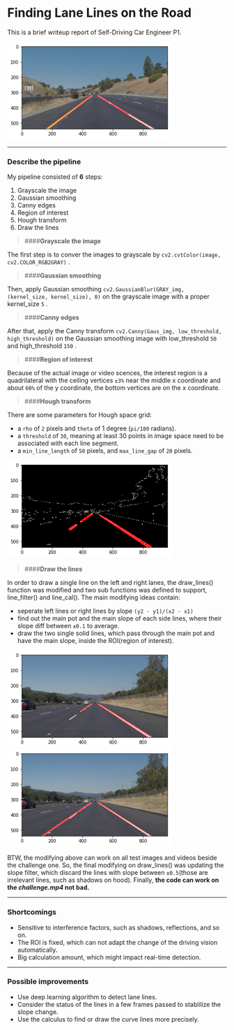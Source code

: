 # **Finding Lane Lines on the Road** 

[//]: # (Image References)
[image1]: ./output_solidYellowCurve2.png
[image2]: ./solidWhiteRight_hough.png
[image3]: ./solidWhiteRight_draw.png
[image4]: ./solidWhiteRight_line.png

This is a brief writeup report of Self-Driving Car Engineer P1.

![alt text][image1]

---

### **Describe the pipeline**

My pipeline consisted of **6** steps:
1. Grayscale the image
2. Gaussian smoothing
3. Canny edges
4. Region of interest
5. Hough transform
6. Draw the lines

> ####**Grayscale the image**

The first step is to conver the images to grayscale by `cv2.cvtColor(image, cv2.COLOR_RGB2GRAY)` .

> ####**Gaussian smoothing**

Then, apply Gaussian smoothing `cv2.GaussianBlur(GRAY_img, (kernel_size, kernel_size), 0)` on the grayscale image with a proper kernel_size `5` .

> ####**Canny edges**

After that, apply the Canny transform `cv2.Canny(Gaus_img, low_threshold, high_threshold)` on the Gaussian smoothing image with low_threshold `50` and high_threshold `150` .

> ####**Region of interest**

Because of the actual image or video scences, the interest region is a quadrilateral with the ceiling vertices `±3%` near the middle x coordinate and about `60%` of the y coordinate, the bottom vertices are on the x coordinate.

> ####**Hough transform**

There are some parameters for Hough space grid:

- a `rho` of `2` pixels and `theta` of 1 degree (`pi/180` radians). 
- a `threshold` of `30`, meaning at least 30 points in image space need to be associated with each line segment. 
- a `min_line_length` of `50` pixels, and `max_line_gap` of `20` pixels.

![alt text][image2] 

> ####**Draw the lines**

In order to draw a single line on the left and right lanes, the draw_lines() function was modified and two sub functions was defined to support, line_filter() and line_cal(). The main modifying ideas contain:

- seperate left lines or right lines by slope `(y2 - y1)/(x2 - x1)`
- find out the main pot and the main slope of each side lines, where their slope diff between `±0.1` to average.
- draw the two single solid lines, which pass through the main pot and have the main slope, inside the ROI(region of interest).

![alt text][image3] ![alt text][image4]

BTW, the modifying above can work on all test images and videos beside the challenge one. 
So, the final modifying on draw_lines() was updating the slope filter, which discard the lines with slope between `±0.5`(those are irrelevant lines, such as shadows on hood). 
Finally, **the code can work on the _challenge.mp4_ not bad.**

---

### **Shortcomings**

- Sensitive to interference factors, such as shadows, reflections, and so on.
- The ROI is fixed, which can not adapt the change of the driving vision automatically.
- Big calculation amount, which might impact real-time detection.

---

### **Possible improvements**

- Use deep learning algorithm to detect lane lines.
- Consider the status of the lines in a few frames passed to stablilize the slope change.
- Use the calculus to find or draw the curve lines more precisely.